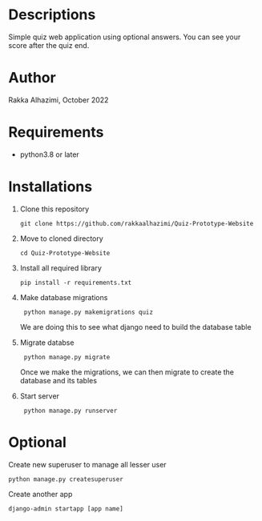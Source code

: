 # Descriptions
Simple quiz web application using optional answers. You can see your score after the quiz end.

# Author
Rakka Alhazimi, October 2022

# Requirements
- python3.8 or later

# Installations
1. Clone this repository
   ```
   git clone https://github.com/rakkaalhazimi/Quiz-Prototype-Website
   ```

2. Move to cloned directory
   ```
   cd Quiz-Prototype-Website
   ```

3. Install all required library
   ```
   pip install -r requirements.txt
   ```

4. Make database migrations
   ```
    python manage.py makemigrations quiz
   ```
   We are doing this to see what django need to build the database table

5. Migrate databse
   ```
    python manage.py migrate
   ```
   Once we make the migrations, we can then migrate to create the database and its tables

6. Start server
   ```
    python manage.py runserver
   ```

# Optional
Create new superuser to manage all lesser user
```
python manage.py createsuperuser
```

Create another app
```
django-admin startapp [app name]
```